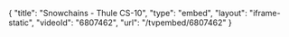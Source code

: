 {
    "title": "Snowchains - Thule CS-10",
    "type": "embed",
    "layout": "iframe-static",
    "videoId": "6807462",
    "url": "\/tvpembed\/6807462"
}